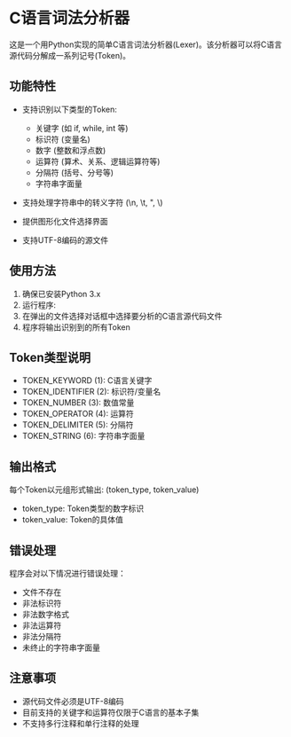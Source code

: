 # C语言词法分析器

这是一个用Python实现的简单C语言词法分析器(Lexer)。该分析器可以将C语言源代码分解成一系列记号(Token)。

## 功能特性

- 支持识别以下类型的Token:
  - 关键字 (如 if, while, int 等)
  - 标识符 (变量名)
  - 数字 (整数和浮点数)
  - 运算符 (算术、关系、逻辑运算符等)
  - 分隔符 (括号、分号等)
  - 字符串字面量

- 支持处理字符串中的转义字符 (\n, \t, \", \\)
- 提供图形化文件选择界面
- 支持UTF-8编码的源文件

## 使用方法

1. 确保已安装Python 3.x
2. 运行程序:
3. 在弹出的文件选择对话框中选择要分析的C语言源代码文件
4. 程序将输出识别到的所有Token

## Token类型说明

- TOKEN_KEYWORD (1): C语言关键字
- TOKEN_IDENTIFIER (2): 标识符/变量名
- TOKEN_NUMBER (3): 数值常量
- TOKEN_OPERATOR (4): 运算符
- TOKEN_DELIMITER (5): 分隔符
- TOKEN_STRING (6): 字符串字面量

## 输出格式

每个Token以元组形式输出: (token_type, token_value)
- token_type: Token类型的数字标识
- token_value: Token的具体值

## 错误处理

程序会对以下情况进行错误处理：
- 文件不存在
- 非法标识符
- 非法数字格式
- 非法运算符
- 非法分隔符
- 未终止的字符串字面量

## 注意事项

- 源代码文件必须是UTF-8编码
- 目前支持的关键字和运算符仅限于C语言的基本子集
- 不支持多行注释和单行注释的处理